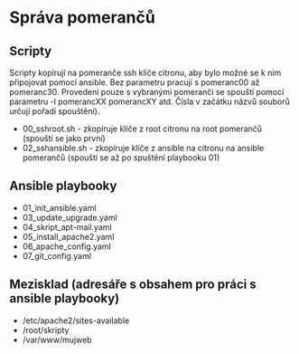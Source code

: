 # Správa pomerančů
## Scripty
Scripty kopírují na pomeranče ssh klíče citronu, aby bylo možné se k nim připojovat pomocí ansible. 
Bez parametru pracují s pomeranc00 až pomeranc30. Provedení pouze s vybranými pomeranči se spouští 
pomocí parametru -l pomerancXX pomerancXY atd.
Čísla v začátku názvů souborů určují pořadí spouštění).
- 00_sshroot.sh - zkopíruje klíče z root citronu na root pomerančů (spouští se jako první)
- 02_sshansible.sh - zkopíruje klíče z ansible na citronu na ansible pomerančů (spouští se až po spuštění playbooku 01)

## Ansible playbooky
- 01_init_ansible.yaml
- 03_update_upgrade.yaml
- 04_skript_apt-mail.yaml
- 05_install_apache2.yaml
- 06_apache_config.yaml
- 07_git_config.yaml

## Mezisklad (adresáře s obsahem pro práci s ansible playbooky)
- /etc/apache2/sites-available
- /root/skripty
- /var/www/mujweb
